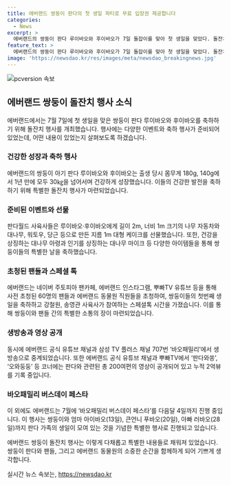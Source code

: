 ```yaml
---
title: 에버랜드 쌍둥이 판다의 첫 생일 파티로 무료 입장권 제공합니다
categories:
  - News
excerpt: >
  에버랜드의 쌍둥이 판다 루이바오와 후이바오가 7일 돌잡이를 맞아 첫 생일을 맞았다. 돌잔치는 나무 자동차와 대나무로 만든 대형 케이크로 장식되었으며, 건강과 행복을 바라는 의미를 담아 대나무 아령을 잡았다. 축하행사에는 팬들뿐만 아니라 동물원 직원들도 참석하였고, 생방송으로 중계되어 직접 방문하지 못하는 팬들도 함께 축하에 참여할 수 있었다. 현재 에버랜드 공식 유튜브 채널과 뿌빠TV에서 판다와 관련된 다양한 영상이 공개되어 있으며, 이들은 누적 2억뷰를 기록 중이다.
feature_text: >
  에버랜드의 쌍둥이 판다 루이바오와 후이바오가 7일 돌잡이를 맞아 첫 생일을 맞았다. 돌잔치는 나무 자동차와 대나무로 만든 대형 케이크로 장식되었으며, 건강과 행복을 바라는 의미를 담아 대나무 아령을 잡았다. 축하행사에는 팬들뿐만 아니라 동물원 직원들도 참석하였고, 생방송으로 중계되어 직접 방문하지 못하는 팬들도 함께 축하에 참여할 수 있었다. 현재 에버랜드 공식 유튜브 채널과 뿌빠TV에서 판다와 관련된 다양한 영상이 공개되어 있으며, 이들은 누적 2억뷰를 기록 중이다.
image: 'https://newsdao.kr/res/images/meta/newsdao_breakingnews.jpg'
---
```


<p><img src="https://newsdao.kr/res/images/meta/newsdao_breakingnews.jpg" alt="pcversion 속보" /></p>

<h2 data-ke-size="size26">에버랜드 쌍둥이 돌잔치 행사 소식</h2>

<p data-ke-size="size16">에버랜드에서는 7월 7일에 첫 생일을 맞은 쌍둥이 판다 루이바오와 후이바오를 축하하기 위해 돌잔치 행사를 개최했습니다. 행사에는 다양한 이벤트와 축하 행사가 준비되어 있었는데, 어떤 내용이 있었는지 살펴보도록 하겠습니다.</p>

<h3><b>건강한 성장과 축하 행사</b></h3>

<p data-ke-size="size16">에버랜드의 쌍둥이 아기 판다 루이바오와 후이바오는 출생 당시 몸무게 180g, 140g에서 1년 만에 모두 30㎏을 넘어서며 건강하게 성장했습니다. 이들의 건강한 발전을 축하하기 위해 특별한 돌잔치 행사가 마련되었습니다.</p>

<h3><b>준비된 이벤트와 선물</b></h3>

<p data-ke-size="size16">판다월드 사육사들은 루이바오·후이바오에게 길이 2m, 너비 1m 크기의 나무 자동차와 대나무, 워토우, 당근 등으로 만든 지름 1m 대형 케이크를 선물했습니다. 또한, 건강을 상징하는 대나무 아령과 인기를 상징하는 대나무 마이크 등 다양한 아이템들을 통해 쌍둥이들의 특별한 날을 축하했습니다.</p>

<h3><b>초청된 팬들과 스페셜 톡</b></h3>

<p data-ke-size="size16">에버랜드는 네이버 주토피아 팬카페, 에버랜드 인스타그램, 뿌빠TV 유튜브 등을 통해 사전 초청된 60명의 팬들과 에버랜드 동물원 직원들을 초청하여, 쌍둥이들의 첫번째 생일을 축하하고 강철원, 송영관 사육사가 참여하는 스페셜톡 시간을 가졌습니다. 이를 통해 쌍둥이와 팬들 간의 특별한 소통의 장이 마련되었습니다.</p>

<h3><b>생방송과 영상 공개</b></h3>

<p data-ke-size="size16">동시에 에버랜드 공식 유튜브 채널과 삼성 TV 플러스 채널 707번 ‘바오패밀리’에서 생방송으로 중계되었습니다. 또한 에버랜드 공식 유튜브 채널과 뿌빠TV에서 ‘판다와쏭’, ‘오와둥둥’ 등 코너에는 판다와 관련된 총 200여편의 영상이 공개되어 있고 누적 2억뷰를 기록 중입니다.</p>

<h3><b>바오패밀리 버스데이 페스타</b></h3>

<p data-ke-size="size16">이 외에도 에버랜드는 7월에 ‘바오패밀리 버스데이 페스타’를 다음달 4일까지 진행 중입니다. 이 행사는 쌍둥이와 엄마 아이바오(13일), 큰언니 푸바오(20일), 아빠 러바오(28일)까지 판다 가족의 생일이 모여 있는 것을 기념한 특별한 행사로 진행되고 있습니다.</p>

<p data-ke-size="size16">에버랜드 쌍둥이 돌잔치 행사는 이렇게 다채롭고 특별한 내용들로 채워져 있었습니다. 쌍둥이 판다와 팬들, 그리고 에버랜드 동물원의 소중한 순간을 함께하게 되어 기쁘게 생각합니다.</p>
실시간 뉴스 속보는, <a href="https://newsdao.kr" rel="dofollow">https://newsdao.kr</a>


